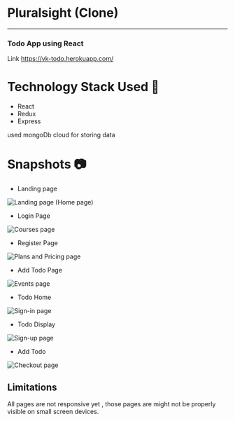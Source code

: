 # Pluralsight (Clone)
-----
### Todo App using React

Link https://vk-todo.herokuapp.com/


# Technology Stack Used 🌟
* React
* Redux
* Express

used mongoDb cloud for storing data

# Snapshots 📷
* Landing page 

![Landing page (Home page)](https://www.linkpicture.com/q/Screenshot-25_9.png)

* Login Page

![Courses page](https://www.linkpicture.com/q/Screenshot-26_8.png)

* Register Page

![Plans and Pricing page](https://www.linkpicture.com/q/Screenshot-45_1.png)

* Add Todo Page

![Events page](https://www.linkpicture.com/q/Screenshot-54_4.png)

* Todo Home

![Sign-in page](https://www.linkpicture.com/q/Screenshot-70.png)

* Todo Display

![Sign-up page](https://www.linkpicture.com/q/Screenshot-71_8.png)

* Add Todo

![Checkout page](https://www.linkpicture.com/q/Screenshot-72_9.png)



## Limitations
All pages are not responsive yet , those pages are might not be properly visible on small screen devices.
